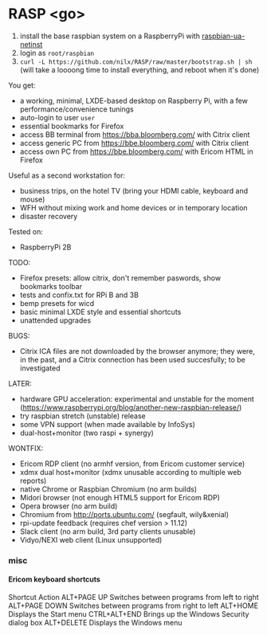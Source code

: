 # RASP \<go>

1. install the base raspbian system on a RaspberryPi with [raspbian-ua-netinst](https://github.com/debian-pi/raspbian-ua-netinst)
2. login as `root/raspbian`
3. `curl -L https://github.com/nilx/RASP/raw/master/bootstrap.sh | sh`
   (will take a loooong time to install everything, and reboot when it's done)

You get:
* a working, minimal, LXDE-based desktop on Raspberry Pi,
  with a few performance/convenience tunings
* auto-login to user `user`
* essential bookmarks for Firefox
* access BB terminal from <https://bba.bloomberg.com/> with Citrix client
* access generic PC from <https://bbe.bloomberg.com/> with Citrix client
* access own PC from <https://bbe.bloomberg.com/> with Ericom HTML in Firefox

Useful as a second workstation for:
* business trips, on the hotel TV
  (bring your HDMI cable, keyboard and mouse)
* WFH without mixing work and home devices or in temporary location
* disaster recovery

Tested on:
* RaspberryPi 2B

TODO:
* Firefox presets: allow citrix, don't remember paswords,
  show bookmarks toolbar
* tests and confix.txt for RPi B and 3B
* bemp presets for wicd
* basic minimal LXDE style and essential shortcuts
* unattended upgrades

BUGS:
* Citrix ICA files are not downloaded by the browser anymore;
  they were, in the past, and a Citrix connection has been used
  succesfully; to be investigated

LATER:
* hardware GPU acceleration: experimental and unstable for the moment (https://www.raspberrypi.org/blog/another-new-raspbian-release/)
* try raspbian stretch (unstable) release
* some VPN support (when made available by InfoSys)
* dual-host+monitor (two raspi + synergy)

WONTFIX:
* Ericom RDP client (no armhf version, from Ericom customer service)
* xdmx dual host+monitor (xdmx unusable according to multiple web reports)
* native Chrome or Raspbian Chromium (no arm builds)
* Midori browser (not enough HTML5 support for Ericom RDP)
* Opera browser (no arm build)
* Chromium from <http://ports.ubuntu.com/> (segfault, wily&xenial)
* rpi-update feedback (requires chef version > 11.12)
* Slack client (no arm build, 3rd party clients unusable)
* Vidyo/NEXI web client (Linux unsupported)

### misc

#### Ericom keyboard shortcuts

Shortcut 	Action
ALT+PAGE UP 	Switches between programs from left to right
ALT+PAGE DOWN 	Switches between programs from right to left
ALT+HOME 	Displays the Start menu
CTRL+ALT+END 	Brings up the Windows Security dialog box
ALT+DELETE 	Displays the Windows menu
